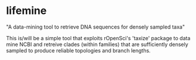 lifemine
========

"A data-mining tool to retrieve DNA sequences for densely sampled taxa"

This is/will be a simple tool that exploits rOpenSci's 'taxize' package to data mine NCBI and retreive clades 
(within families) that are sufficiently densely sampled to produce reliable topologies and branch lengths.




